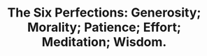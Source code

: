 ---
title: "The Six Perfections: Generosity; Morality; Patience; Effort; Meditation; Wisdom."
tags: buddhism
buddhistidea: true
order: 7
---